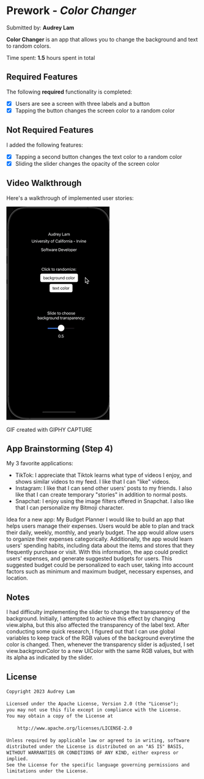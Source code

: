 # Prework - *Color Changer*

Submitted by: **Audrey Lam**

**Color Changer** is an app that allows you to change the background and text to random colors.

Time spent: **1.5** hours spent in total

## Required Features

The following **required** functionality is completed:

- [x] Users are see a screen with three labels and a button
- [x] Tapping the button changes the screen color to a random color

## Not Required Features

I added the following features:

- [x] Tapping a second button changes the text color to a random color
- [x] Sliding the slider changes the opacity of the screen color
 
## Video Walkthrough

Here's a walkthrough of implemented user stories:

![](https://github.com/alam7989/IOS101_prework/blob/main/IOS101_prework1.gif)

<!-- Replace this with whatever GIF tool you used! -->
GIF created with GIPHY CAPTURE

## App Brainstorming (Step 4)
My 3 favorite applications:
- TikTok: I appreciate that Tiktok learns what type of videos I enjoy, and shows similar videos to my feed. I like that I can "like" videos.
- Instagram: I like that I can send other users' posts to my friends. I also like that I can create temporary "stories" in addition to normal posts.
- Snapchat: I enjoy using the image filters offered in Snapchat. I also like that I can personalize my Bitmoji character.

Idea for a new app: My Budget Planner
I would like to build an app that helps users manage their expenses. Users would be able to plan and track their daily, weekly, monthly, and yearly budget. The app would allow users to organize their expenses categorically. Additionally, the app would learn users' spending habits, including data about the items and stores that they frequently purchase or visit. With this information, the app could predict users' expenses, and generate suggested budgets for users. This suggested budget could
be personalized to each user, taking into account factors such as minimum and maximum budget, necessary expenses, and location. 

## Notes

I had difficulty implementing the slider to change the transparency of the background. Initially, I attempted to achieve this effect by changing view.alpha, but this also affected the transparency of the label text. After conducting some quick research, I figured out that I can use global variables to keep track of the RGB values of the background everytime the color is changed. Then, whenever the transparency slider is adjusted, I set view.backgrounColor to a new UIColor with the same RGB values, but with its alpha as indicated by the slider.

## License

    Copyright 2023 Audrey Lam

    Licensed under the Apache License, Version 2.0 (the "License");
    you may not use this file except in compliance with the License.
    You may obtain a copy of the License at

        http://www.apache.org/licenses/LICENSE-2.0

    Unless required by applicable law or agreed to in writing, software
    distributed under the License is distributed on an "AS IS" BASIS,
    WITHOUT WARRANTIES OR CONDITIONS OF ANY KIND, either express or implied.
    See the License for the specific language governing permissions and
    limitations under the License.
